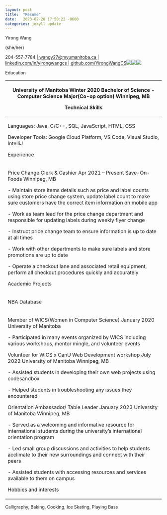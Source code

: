 ```yaml
---
layout: post
title:  "Resume"
date:   2023-02-28 17:50:22 -0600
categories: jekyll update
---
```


Yirong Wang

(she/her)

204-557-7784 |[ wangy27@myumanitoba.ca ](mailto:wangy27@myumanitoba.ca)|[ linkedin.com/in/yirongwangcs ](https://www.linkedin.com/in/yirongwangcs)|[ github.com/YirongWangCS](https://github.com/YirongWangCS)![](Aspose.Words.c94a3222-3271-4ef3-bc4a-5aa15afba881.001.png)![](Aspose.Words.c94a3222-3271-4ef3-bc4a-5aa15afba881.002.png)![](Aspose.Words.c94a3222-3271-4ef3-bc4a-5aa15afba881.003.png)

Education

|<p>University of Manitoba Winter 2020 Bachelor of Science - Computer Science Major(Co-op option) Winnipeg, MB</p><p>Technical Skills</p>|
| - |
|<p>Languages: Java, C/C++, SQL, JavaScript, HTML, CSS</p><p>Developer Tools: Google Cloud Platform, VS Code, Visual Studio, IntelliJ</p><p>Experience</p>|
|<p>Price Change Clerk & Cashier Apr 2021 – Present Save-On-Foods Winnipeg, MB</p><p>- Maintain store items details such as price and label counts using store price change system, update label count to make sure customers have the correct item information on mobile app</p><p>- Work as team lead for the price change department and responsible for updating labels during weekly flyer change</p><p>- Instruct price change team to ensure information is up to date at all times</p><p>- Work with other departments to make sure labels and store promotions are up to date</p><p>- Operate a checkout lane and associated retail equipment, perform all checkout procedures quickly and accurately</p><p>Academic Projects</p>|
|<p>NBA Database | Microsoft SQL Server, Java, Java Swing</p><p>- Contributed to the development of an NBA database in a group of two by designing the database structure and implementing the database from the data set</p><p>- Converted over 300k rows of data into a functional database system with interface</p><p>- Designed the database schema and interesting queries</p><p>Restaurants on Campus | HTML, CSS, JavaScript</p><p>- Worked with a group of five people to develop a website that guides students to find food on campus and was responsible for designing and implementing the map view page</p><p>- Used Google Map JavaScript API to achieve intractable Campus food map</p><p>- Contributed to designing and implementing the layout and user interface of the web page using HTML, CSS, and JavaScript</p><p>Extra curricular involvement and Volunteer Experienc</p>|
|<p>Member of WICS(Women in Computer Science) January 2020 University of Manitoba</p><p>- Participated in many events organized by WICS including various workshops, mentor mingle, and volunteer events</p><p>Volunteer for WICS x CanU Web Development workshop July 2022 University of Manitoba Winnipeg, MB</p><p>- Assisted students in developing their own web projects using codesandbox</p><p>- Helped students in troubleshooting any issues they encountered</p><p>Orientation Ambassador/ Table Leader January 2023 University of Manitoba Winnipeg, MB</p><p>- Served as a welcoming and informative resource for international students during the university’s international orientation program</p><p>- Led small group discussions and activities to help students acclimate to their new surroundings and connect with their peers</p><p>- Assisted students with accessing resources and services available to them on campus</p><p>Hobbies and interests</p>|
Calligraphy, Baking, Cooking, Ice Skating, Playing Bass
